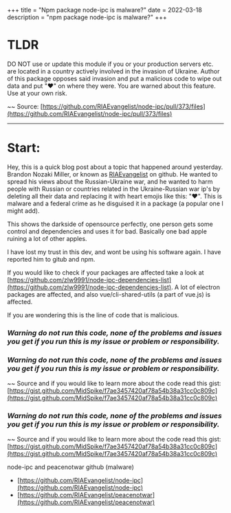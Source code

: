 +++
title = "Npm package node-ipc is malware?"
date = 2022-03-18
description = "npm package node-ipc is malware?"
+++

# TLDR
DO NOT use or update this module if you or your production servers etc. are located in a country actively involved in the invasion of Ukraine. Author of this package opposes said invasion and put a malicious code to wipe out data and put "❤️" on where they were. You are warned about this feature. Use at your own risk.

~~ Source: [https://github.com/RIAEvangelist/node-ipc/pull/373/files](https://github.com/RIAEvangelist/node-ipc/pull/373/files)

<hr>

# Start:

Hey, this is a quick blog post about a topic that happened around yesterday. Brandon Nozaki Miller, or known as [RIAEvangelist](https://github.com/RIAEvangelist) on github. He wanted to spread his views about the Russian-Ukraine war, and he wanted to harm people with Russian or countries related in the Ukraine-Russian war ip's by deleting all their data and replacing it with heart emojis like this: "❤️". This is malware and a federal crime as he disguised it in a package (a popular one I might add).

This shows the darkside of opensource perfectly, one person gets some control and dependencies and uses it for bad. Basically one bad apple ruining a lot of other apples.

I have lost my trust in this dev, and wont be using his software again. I have reported him to gitub and npm.

If you would like to check if your packages are affected take a look at [https://github.com/zlw9991/node-ipc-dependencies-list](https://github.com/zlw9991/node-ipc-dependencies-list). A lot of electron packages are affected, and also vue/cli-shared-utils (a part of vue.js) is affected.

If you are wondering this is the line of code that is malicious. 

### ***Warning do not run this code, none of the problems and issues you get if you run this is my issue or problem or responsibility.***

<script class="github" src="https://gist.github.com/MidSpike/f7ae3457420af78a54b38a31cc0c809c.js"></script>

### ***Warning do not run this code, none of the problems and issues you get if you run this is my issue or problem or responsibility.***

~~ Source and if you would like to learn more about the code read this gist: [https://gist.github.com/MidSpike/f7ae3457420af78a54b38a31cc0c809c](https://gist.github.com/MidSpike/f7ae3457420af78a54b38a31cc0c809c)

### ***Warning do not run this code, none of the problems and issues you get if you run this is my issue or problem or responsibility.***

~~ Source and if you would like to learn more about the code read this gist: [https://gist.github.com/MidSpike/f7ae3457420af78a54b38a31cc0c809c](https://gist.github.com/MidSpike/f7ae3457420af78a54b38a31cc0c809c)


node-ipc and peacenotwar github (malware)
- [https://github.com/RIAEvangelist/node-ipc](https://github.com/RIAEvangelist/node-ipc)
- [https://github.com/RIAEvangelist/peacenotwar](https://github.com/RIAEvangelist/peacenotwar)
